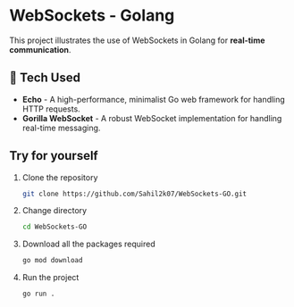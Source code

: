 # WebSockets - Golang

This project illustrates the use of WebSockets in Golang for **real-time communication**.

## 🚀 Tech Used

- **Echo** - A high-performance, minimalist Go web framework for handling HTTP requests.
- **Gorilla WebSocket** - A robust WebSocket implementation for handling real-time messaging.

## Try for yourself

1. Clone the repository

   ```bash
   git clone https://github.com/Sahil2k07/WebSockets-GO.git
   ```

2. Change directory

   ```bash
   cd WebSockets-GO
   ```

3. Download all the packages required

   ```bash
   go mod download
   ```

4. Run the project

   ```bash
   go run .
   ```
